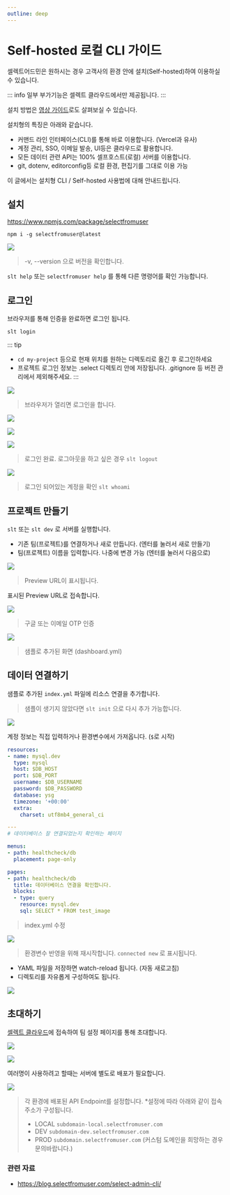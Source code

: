 ```yaml
---
outline: deep
---
```


# Self-hosted 로컬 CLI 가이드

셀렉트어드민은 원하시는 경우 고객사의 환경 안에 설치(Self-hosted)하여 이용하실 수 있습니다.

::: info
일부 부가기능은 셀렉트 클라우드에서만 제공됩니다.
:::

설치 방법은 [영상 가이드](https://www.youtube.com/watch?v=9qraoP3xU00)로도 살펴보실 수 있습니다. 

설치형의 특징은 아래와 같습니다.
- 커맨드 라인 인터페이스(CLI)를 통해 바로 이용합니다.  (Vercel과 유사)
- 계정 관리, SSO, 이메일 발송, UI등은 클라우드로 활용합니다.
- 모든 데이터 관련 API는 100% 셀프호스트(로컬) 서버를 이용합니다.
- git, dotenv, editorconfig등 로컬 환경, 편집기를 그대로 이용 가능

이 글에서는 설치형 CLI / Self-hosted 사용법에 대해 안내드립니다.

## 설치

https://www.npmjs.com/package/selectfromuser

`npm i -g selectfromuser@latest` 

![](./image/slt-cli-npm.png)

> -v, --version 으로 버전을 확인합니다.

`slt help` 또는 `selectfromuser help` 를 통해 다른 명령어를 확인 가능합니다.

## 로그인

브라우저를 통해 인증을 완료하면 로그인 됩니다.

`slt login`

::: tip
- `cd my-project` 등으로 현재 위치를 원하는 디렉토리로 옮긴 후 로그인하세요
- 프로젝트 로그인 정보는 .select 디렉토리 안에 저장됩니다. .gitignore 등 버전 관리에서 제외해주세요.
:::

![](./image/slt-cli-login.png)

> 브라우저가 열리면 로그인을 합니다.

![](./image/slt-cli-login2.png)

![](./image/slt-cli-login3.png)

![](./image/slt-cli-logout.png)

> 로그인 완료. 로그아웃을 하고 싶은 경우 `slt logout`

![](./image/slt-cli-whoami.png) 

> 로그인 되어있는 계정을 확인 `slt whoami`


## 프로젝트 만들기

`slt` 또는 `slt dev` 로 서버를 실행합니다.

- 기존 팀(프로젝트)를 연결하거나 새로 만듭니다. (엔터를 눌러서 새로 만들기)
- 팀(프로젝트) 이름을 입력합니다. 나중에 변경 가능 (엔터를 눌러서 다음으로)

![](./image/slt-cli-preview.png) 

> Preview URL이 표시됩니다.

표시된 Preview URL로 접속합니다.

![](./image/slt-cli-preview2.png)

> 구글 또는 이메일 OTP 인증

![](./image/slt-cli-sample.png)

> 샘플로 추가된 화면 (dashboard.yml)

## 데이터 연결하기

샘플로 추가된 `index.yml` 파일에 리소스 연결을 추가합니다.

> 샘플이 생기지 않았다면 `slt init` 으로 다시 추가 가능합니다.

![](./image/slt-cli-index.png)

계정 정보는 직접 입력하거나 환경변수에서 가져옵니다. (`$`로 시작)

```yaml
resources:
- name: mysql.dev
  type: mysql
  host: $DB_HOST
  port: $DB_PORT
  username: $DB_USERNAME
  password: $DB_PASSWORD
  database: ysg
  timezone: '+00:00'
  extra:
    charset: utf8mb4_general_ci

---
# 데이터베이스 잘 연결되었는지 확인하는 페이지

menus:
- path: healthcheck/db
  placement: page-only

pages:
- path: healthcheck/db
  title: 데이터베이스 연결을 확인합니다.
  blocks:
  - type: query
    resource: mysql.dev
    sql: SELECT * FROM test_image
```

> index.yml 수정

![](./image/slt-cli-connected-new.png)

> 환경변수 반영을 위해 재시작합니다. `connected new` 로 표시됩니다.

- YAML 파일을 저장하면 watch-reload 됩니다. (자동 새로고침)
- 디렉토리를 자유롭게 구성하여도 됩니다.

![](./image/slt-cli-connected-new2.png)

## 초대하기

[셀렉트 클라우드](https://app.selectfromuser.com/)에 접속하여 팀 설정 페이지를 통해 초대합니다.

![](./image/slt-cli-invite.png)

![](./image/slt-cli-invite2.png)

여러명이 사용하려고 할때는 서버에 별도로 배포가 필요합니다.

![](./image/slt-cli-endpoint.png)

> 각 환경에 배포된 API Endpoint를 설정합니다. *설정에 따라 아래와 같이 접속주소가 구성됩니다. 
> - LOCAL `subdomain-local.selectfromuser.com`
> - DEV `subdomain-dev.selectfromuser.com` 
> - PROD `subdomain.selectfromuser.com` (커스텀 도메인을 희망하는 경우 문의바랍니다.)

### 관련 자료

- https://blog.selectfromuser.com/select-admin-cli/